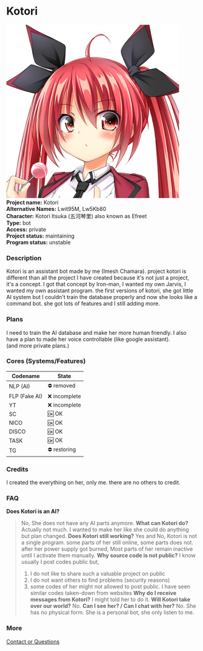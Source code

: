 # Kotori
![icon](/images/kotori-0.jpg)
**Project name:** Kotori<br>
**Alternative Names:** Lwit95M, Lw5Kb80<br>
**Character:** Kotori Itsuka (五河琴里) also known as Efreet<br>
**Type:** bot<br>
**Access:** private<br>
**Project status:** maintaining<br>
**Program status:** unstable

### Description
Kotori is an assistant bot made by me (Imesh Chamara). project kotori is different than all the project I have created because it's not just a project, it's a concept. I got that concept by Iron-man, I wanted my own Jarvis, I wanted my own assistant program. the first versions of kotori, she got little AI system but I couldn't train the database properly and now she looks like a command bot. she got lots of features and I still adding more.

### Plans  
I need to train the AI database and make her more human friendly.
I also have a plan to made her voice controllable (like google assistant).<br>
(and more private plans.)

### Cores (Systems/Features)
Codename | State
-- | --
NLP (AI) | ⛔ removed
FLP (Fake AI) | ❌ incomplete
YT | ❌ incomplete
SC | 🆗 OK
NICO | 🆗 OK
DISCO | 🆗 OK
TASK | 🆗 OK
TG | ⛔ restoring

### Credits
I created the everything on her, only me. there are no others to credit.

### FAQ
**Does Kotori is an AI?**
> No, She does not have any AI parts anymore.
**What can Kotori do?**
> Actually not much. I wanted to make her like she could do anything but plan changed.
**Does Kotori still working?**
> Yes and No, Kotori is not a single program. some parts of her still online, some parts does not. after her power supply got burned, Most parts of her remain inactive until I activate them manually.
**Why source code is not public?**
> I know usually I post codes public but,
> 1. I do not like to share such a valuable project on public
> 2. I do not want others to find problems (security reasons)
> 3. some codes of her might not allowed to post public. I have seen similar codes taken-down from websites
**Why do I receive messages from Kotori?**
> I might told her to do it.
**Will Kotori take over our world?**
> No.
**Can I see her? / Can I chat with her?**
> No. She has no physical form. She is a personal bot, she only listen to me.

### More
[Contact or Questions](mailto:imesh1chamara@gmail.com)
